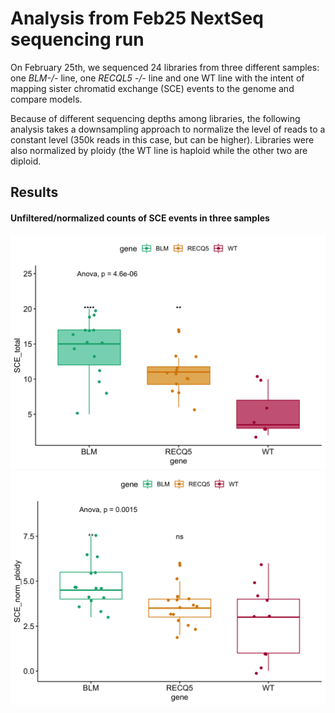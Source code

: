 # Analysis from Feb25 NextSeq sequencing run
On February 25th, we sequenced 24 libraries from three different samples: one *BLM-/-* line, one *RECQL5 -/-* line and one WT line with the intent of mapping sister chromatid exchange (SCE) events to the genome and compare models.

Because of different sequencing depths among libraries, the following analysis takes a downsampling approach to normalize the level of reads to a constant level (350k reads in this case, but can be higher). Libraries were also normalized by ploidy (the WT line is haploid while the other two are diploid.

## Results

#### Unfiltered/normalized counts of SCE events in three samples
![](https://github.com/zhamadeh/Feb25-NextSeq-Analysis/blob/master/Plots/unfilteredCounts.png)
![](https://github.com/zhamadeh/Feb25-NextSeq-Analysis/blob/master/Plots/downSamp300k_ploidyNorm.png)


